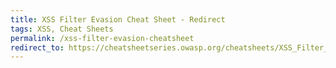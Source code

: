 ```yaml
---
title: XSS Filter Evasion Cheat Sheet - Redirect
tags: XSS, Cheat Sheets
permalink: /xss-filter-evasion-cheatsheet
redirect_to: https://cheatsheetseries.owasp.org/cheatsheets/XSS_Filter_Evasion_Cheat_Sheet.html
---
```


<!-- This content is now being maintained by the Cheat Sheet Series project. See https://github.com/OWASP/www-community/issues/189 for further details -->
